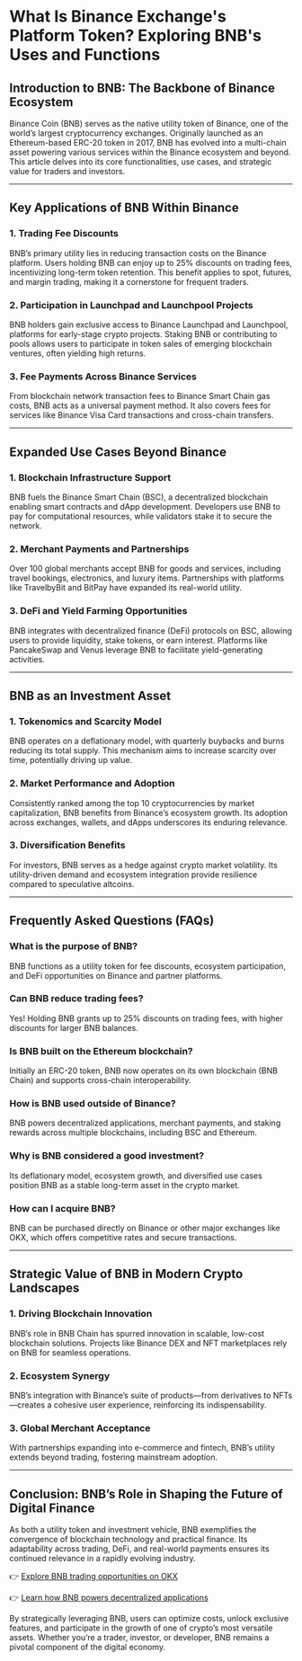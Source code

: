 # What Is Binance Exchange's Platform Token? Exploring BNB's Uses and Functions  

## Introduction to BNB: The Backbone of Binance Ecosystem  
Binance Coin (BNB) serves as the native utility token of Binance, one of the world’s largest cryptocurrency exchanges. Originally launched as an Ethereum-based ERC-20 token in 2017, BNB has evolved into a multi-chain asset powering various services within the Binance ecosystem and beyond. This article delves into its core functionalities, use cases, and strategic value for traders and investors.  

---

## Key Applications of BNB Within Binance  

### 1. **Trading Fee Discounts**  
BNB’s primary utility lies in reducing transaction costs on the Binance platform. Users holding BNB can enjoy up to 25% discounts on trading fees, incentivizing long-term token retention. This benefit applies to spot, futures, and margin trading, making it a cornerstone for frequent traders.  

### 2. **Participation in Launchpad and Launchpool Projects**  
BNB holders gain exclusive access to Binance Launchpad and Launchpool, platforms for early-stage crypto projects. Staking BNB or contributing to pools allows users to participate in token sales of emerging blockchain ventures, often yielding high returns.  

### 3. **Fee Payments Across Binance Services**  
From blockchain network transaction fees to Binance Smart Chain gas costs, BNB acts as a universal payment method. It also covers fees for services like Binance Visa Card transactions and cross-chain transfers.  

---

## Expanded Use Cases Beyond Binance  

### 1. **Blockchain Infrastructure Support**  
BNB fuels the Binance Smart Chain (BSC), a decentralized blockchain enabling smart contracts and dApp development. Developers use BNB to pay for computational resources, while validators stake it to secure the network.  

### 2. **Merchant Payments and Partnerships**  
Over 100 global merchants accept BNB for goods and services, including travel bookings, electronics, and luxury items. Partnerships with platforms like TravelbyBit and BitPay have expanded its real-world utility.  

### 3. **DeFi and Yield Farming Opportunities**  
BNB integrates with decentralized finance (DeFi) protocols on BSC, allowing users to provide liquidity, stake tokens, or earn interest. Platforms like PancakeSwap and Venus leverage BNB to facilitate yield-generating activities.  

---

## BNB as an Investment Asset  

### 1. **Tokenomics and Scarcity Model**  
BNB operates on a deflationary model, with quarterly buybacks and burns reducing its total supply. This mechanism aims to increase scarcity over time, potentially driving up value.  

### 2. **Market Performance and Adoption**  
Consistently ranked among the top 10 cryptocurrencies by market capitalization, BNB benefits from Binance’s ecosystem growth. Its adoption across exchanges, wallets, and dApps underscores its enduring relevance.  

### 3. **Diversification Benefits**  
For investors, BNB serves as a hedge against crypto market volatility. Its utility-driven demand and ecosystem integration provide resilience compared to speculative altcoins.  

---

## Frequently Asked Questions (FAQs)  

### **What is the purpose of BNB?**  
BNB functions as a utility token for fee discounts, ecosystem participation, and DeFi opportunities on Binance and partner platforms.  

### **Can BNB reduce trading fees?**  
Yes! Holding BNB grants up to 25% discounts on trading fees, with higher discounts for larger BNB balances.  

### **Is BNB built on the Ethereum blockchain?**  
Initially an ERC-20 token, BNB now operates on its own blockchain (BNB Chain) and supports cross-chain interoperability.  

### **How is BNB used outside of Binance?**  
BNB powers decentralized applications, merchant payments, and staking rewards across multiple blockchains, including BSC and Ethereum.  

### **Why is BNB considered a good investment?**  
Its deflationary model, ecosystem growth, and diversified use cases position BNB as a stable long-term asset in the crypto market.  

### **How can I acquire BNB?**  
BNB can be purchased directly on Binance or other major exchanges like OKX, which offers competitive rates and secure transactions.  

---

## Strategic Value of BNB in Modern Crypto Landscapes  

### 1. **Driving Blockchain Innovation**  
BNB’s role in BNB Chain has spurred innovation in scalable, low-cost blockchain solutions. Projects like Binance DEX and NFT marketplaces rely on BNB for seamless operations.  

### 2. **Ecosystem Synergy**  
BNB’s integration with Binance’s suite of products—from derivatives to NFTs—creates a cohesive user experience, reinforcing its indispensability.  

### 3. **Global Merchant Acceptance**  
With partnerships expanding into e-commerce and fintech, BNB’s utility extends beyond trading, fostering mainstream adoption.  

---

## Conclusion: BNB’s Role in Shaping the Future of Digital Finance  

As both a utility token and investment vehicle, BNB exemplifies the convergence of blockchain technology and practical finance. Its adaptability across trading, DeFi, and real-world payments ensures its continued relevance in a rapidly evolving industry.  

👉 [Explore BNB trading opportunities on OKX](https://bit.ly/okx-bonus)  

👉 [Learn how BNB powers decentralized applications](https://bit.ly/okx-bonus)  

By strategically leveraging BNB, users can optimize costs, unlock exclusive features, and participate in the growth of one of crypto’s most versatile assets. Whether you’re a trader, investor, or developer, BNB remains a pivotal component of the digital economy.